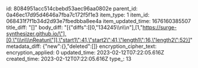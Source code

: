 id: 8084951acc514cbebd53aec96aa0802e
parent_id: 0a46ec17d95d4646a7fba7c172f5f1e3
item_type: 1
item_id: 068431f7f1b34d2d93e7fbedbba8ee4a
item_updated_time: 1676160385507
title_diff: "[]"
body_diff: "[{\"diffs\":[[0,\"134245\\\n\\\n\"],[1,\"https://surge-synthesizer.github.io/\"],[0,\"\\\n\\\nReatun\"]],\"start1\":41,\"start2\":41,\"length1\":16,\"length2\":52}]"
metadata_diff: {"new":{},"deleted":[]}
encryption_cipher_text: 
encryption_applied: 0
updated_time: 2023-02-12T07:22:05.616Z
created_time: 2023-02-12T07:22:05.616Z
type_: 13